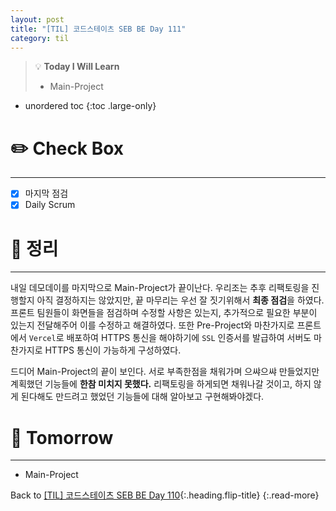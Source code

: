 ```yaml
---
layout: post
title: "[TIL] 코드스테이츠 SEB BE Day 111"
category: til
---
```

> 💡 **Today I Will Learn**
>
> * Main-Project

* unordered toc
{:toc .large-only}

# ✏️ Check Box
***

* [x] <label>마지막 점검</label>
* [x] <label>Daily Scrum</label>

# 📌 정리
***

내일 데모데이를 마지막으로 Main-Project가 끝이난다. 우리조는 추후 리팩토링을 진행할지 아직 결정하지는 않았지만, 끝 마무리는 우선 잘 짓기위해서 **최종 점검**을 하였다. 프론트 팀원들이 화면들을 점검하며 수정할 사항은 있는지, 추가적으로 필요한 부분이 있는지 전달해주어 이를 수정하고 해결하였다. 또한 Pre-Project와 마찬가지로 프론트에서 `Vercel`로 배포하여 HTTPS 통신을 해야하기에 `SSL` 인증서를 발급하여 서버도 마찬가지로 HTTPS 통신이 가능하게 구성하였다.

드디어 Main-Project의 끝이 보인다. 서로 부족한점을 채워가며 으쌰으쌰 만들었지만 계획했던 기능들에 **한참 미치지 못했다.** 리팩토링을 하게되면 채워나갈 것이고, 하지 않게 된다해도 만드려고 했었던 기능들에 대해 알아보고 구현해봐야겠다.

# 🎯 Tomorrow
***

* Main-Project

Back to [[TIL] 코드스테이츠 SEB BE Day 110](221007-til){:.heading.flip-title}
{:.read-more}